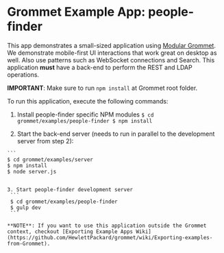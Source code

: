 # Grommet Example App: people-finder

This app demonstrates a small-sized application using [Modular Grommet](http://grommet.io/docs/documentation/modular-grommet).
We demonstrate mobile-first UI interactions that work great on desktop as well.  Also use patterns such as WebSocket connections and Search. This application **must** have a back-end to perform the REST and LDAP operations.

**IMPORTANT**: Make sure to run `npm install` at Grommet root folder.

To run this application, execute the following commands:

  1. Install people-finder specific NPM modules
    ```
    $ cd grommet/examples/people-finder
    $ npm install
    ```

  2. Start the back-end server (needs to run in parallel to the development server from step 2):

    ```
    $ cd grommet/examples/server
    $ npm install
    $ node server.js
   ```

  3. Start people-finder development server
    ```
    $ cd grommet/examples/people-finder
    $ gulp dev
    ```

  **NOTE**: If you want to use this application outside the Grommet context, checkout [Exporting Example Apps Wiki](https://github.com/HewlettPackard/grommet/wiki/Exporting-examples-from-Grommet).
